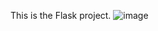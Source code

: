 This is the Flask project.
![image](https://github.com/user-attachments/assets/280fa57f-53f0-4b25-bdaf-64e446623eac)
